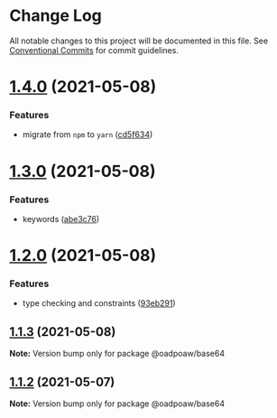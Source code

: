 # Change Log

All notable changes to this project will be documented in this file.
See [Conventional Commits](https://conventionalcommits.org) for commit guidelines.

# [1.4.0](https://github.com/oadpoaw/packages/compare/@oadpoaw/base64@1.3.0...@oadpoaw/base64@1.4.0) (2021-05-08)


### Features

* migrate from `npm` to `yarn` ([cd5f634](https://github.com/oadpoaw/packages/commit/cd5f6344bda42c4f1b8fb6f8f877400a426e32d3))





# [1.3.0](https://github.com/oadpoaw/packages/compare/@oadpoaw/base64@1.2.0...@oadpoaw/base64@1.3.0) (2021-05-08)


### Features

* keywords ([abe3c76](https://github.com/oadpoaw/packages/commit/abe3c76a271e6162e46c43362971406e8cfca792))





# [1.2.0](https://github.com/oadpoaw/packages/compare/@oadpoaw/base64@1.1.3...@oadpoaw/base64@1.2.0) (2021-05-08)


### Features

* type checking and constraints ([93eb291](https://github.com/oadpoaw/packages/commit/93eb29188d627b36e1bcf152ebbbb4e8886604f2))





## [1.1.3](https://github.com/oadpoaw/packages/compare/@oadpoaw/base64@1.1.2...@oadpoaw/base64@1.1.3) (2021-05-08)

**Note:** Version bump only for package @oadpoaw/base64





## [1.1.2](https://github.com/oadpoaw/packages/compare/@oadpoaw/base64@1.1.1...@oadpoaw/base64@1.1.2) (2021-05-07)

**Note:** Version bump only for package @oadpoaw/base64
